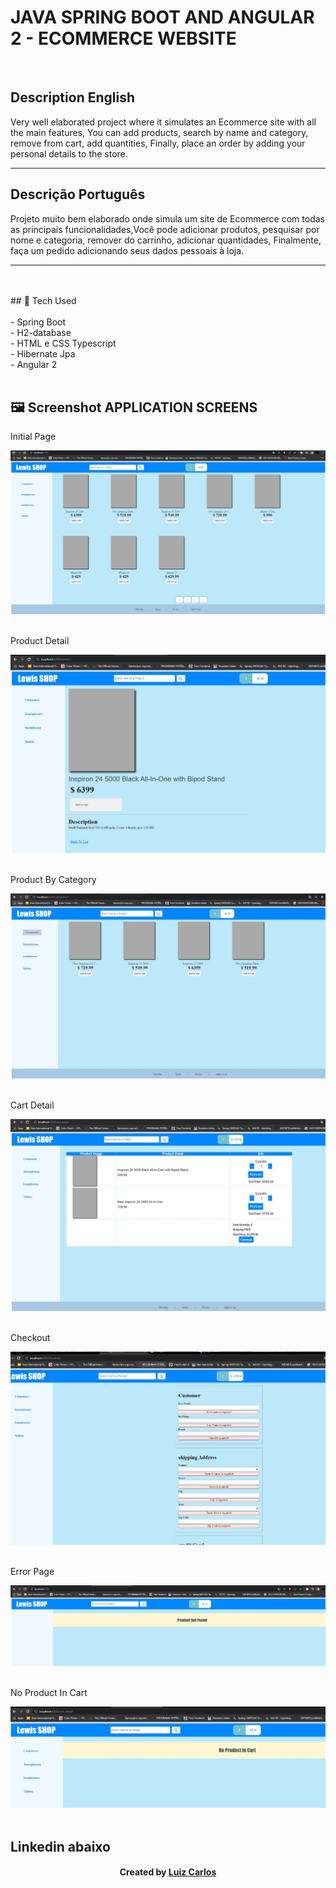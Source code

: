 ﻿# JAVA SPRING BOOT AND ANGULAR 2 - ECOMMERCE WEBSITE

<br/>
<h2>Description English</h2>
<p>Very well elaborated project where it simulates an Ecommerce site with all the main
features, You can add products, search by name and category, remove from cart, add quantities,
Finally, place an order by adding your personal details to the store.</p>
<hr>
<h2>Descrição Português</h2>
<p>Projeto muito bem elaborado onde simula um site de Ecommerce com todas as principais
funcionalidades,Você pode adicionar produtos, pesquisar por nome e categoria, remover do carrinho, adicionar quantidades,
Finalmente, faça um pedido adicionando seus dados pessoais à loja.
</p>
<hr>
<br/>

<br/>
## 🚀 Tech Used<br/>
<br/>
- Spring Boot<br/>
- H2-database <br/>
- HTML e CSS Typescript <br/>
- Hibernate Jpa<br/>
- Angular 2 <br/>

<br/>



## 🖼 Screenshot APPLICATION SCREENS <br/>
<p>Initial Page</p><img src="images/initialPage.JPG">
<br/>
<br/>
<p>Product Detail</p><img src="images/productDetail.JPG">
<br/>
<br/>
<p>Product By Category</p><img src="images/productByCategory.JPG">
<br/>
<br/>
<p>Cart Detail </p><img src="images/cartDetail.JPG">
<br/>
<br/>
<p>Checkout</p><img src="images/checkout.JPG">
<br/>
<br/>
<p>Error Page</p><img src="images/errorPage.JPG">
<br/>
<br/>
<p>No Product In Cart</p><img src="images/noProductInCart.JPG">
<br/>
<br/>




## Linkedin abaixo

<h4 align="center">
   Created by   <a href="https://www.linkedin.com/in/luiz-carlos-b50693173/" target="_blank"> Luiz Carlos </a>
</h4>

</html>
